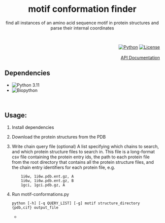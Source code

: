 

<div align = center>
  
# motif conformation finder
find all instances of an amino acid sequence motif in protein structures and parse their internal coordinates
  
</div>
 
<br>
 
<div align = right>
 
  
[![Python](https://img.shields.io/badge/Python-3.11-informational?style=flat-square&logo=appveyor)](https://www.python.org/)
[![License](https://img.shields.io/github/license/falategan/motif-conformation-finder?style=flat-square)](/LICENCE)
<br>
<br>
[API Documentation](https://motif-conformation-finder.readthedocs.io/en/latest/)
</div>

## Dependencies
- ![Python 3.11](https://www.python.org/)
- ![Biopython](biopython.org/)


<br>

## Usage:

 1. Install dependencies

 2. Download the protein structures from the PDB

 3. Write chain query file (optional)
      A list specifying which chains to search, and which protein structure files to search in.
      This file is a long-format csv file containing the protein entry ids, the path to each 
      protein file from the root directory that contains all the protein structure files, and 
      the chain entry identifiers for each protein file, e.g.
      ``` Protein ID, File Path, Chain
          1i6w, 1i6w.pdb.ent.gz, A
          1i6w, 1i6w.pdb.ent.gz, B
          1gci, 1gci.pdb.gz, A
       ```
          

 4. Run motif-conformations.py
      
      ```
      python [-h] [-q QUERY_LIST] [-g] motif structure_directory {pdb,cif} output_file
      ```
      
      - 
